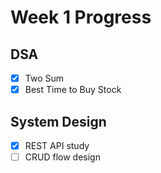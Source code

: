 # Week 1 Progress

## DSA
- [x] Two Sum
- [x] Best Time to Buy Stock

## System Design
- [X] REST API study
- [ ] CRUD flow design
